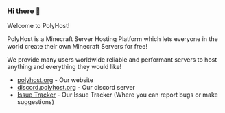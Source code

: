 ### Hi there 👋

Welcome to PolyHost!

PolyHost is a Minecraft Server Hosting Platform which lets everyone in the world create their own Minecraft Servers for free!

We provide many users worldwide reliable and performant servers to host anything and everything they would like!


 * [polyhost.org](https://polyhost.org) - Our website
 * [discord.polyhost.org](https://discord.gg/eCQh5Sk2Db) - Our discord server
 * [Issue Tracker](https://github.com/PolyHosting/polyhost) - Our Issue Tracker (Where you can report bugs or make suggestions)
